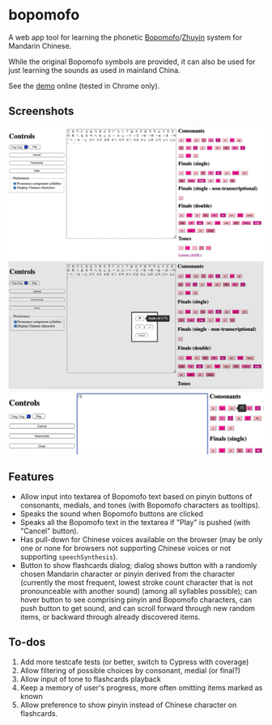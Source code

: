 # bopomofo

A web app tool for learning the phonetic
[Bopomofo](https://en.wikipedia.org/wiki/Bopomofo)/[Zhuyin](https://en.wikipedia.org/wiki/Zhuyin_table)
system for Mandarin Chinese.

While the original Bopomofo symbols are provided, it can also be used for
just learning the sounds as used in mainland China.

See the [demo](https://brettz9.github.io/bopomofo/tools/speech-tester/)
online (tested in Chrome only).

## Screenshots

![Main view](./screenshots/main.png)
![Flashcards](./screenshots/flashcards.png)
![Letter button](./screenshots/letter-button.png)

## Features

- Allow input into textarea of Bopomofo text based on pinyin buttons of
  consonants, medials, and tones (with Bopomofo characters as tooltips).
- Speaks the sound when Bopomofo buttons are clicked
- Speaks all the Bopomofo text in the textarea if "Play" is pushed (with
  "Cancel" button).
- Has pull-down for Chinese voices available on the browser (may be only
  one or none for browsers not supporting Chinese voices or not
  supporting `speechSynthesis`).
- Button to show flashcards dialog; dialog shows button with a
  randomly chosen Mandarin character or pinyin derived from the character
  (currently the most frequent, lowest stroke count character that is not
  pronounceable with another sound) (among all syllables possible); can
  hover button to see comprising pinyin and Bopomofo characters, can push
  button to get sound, and can scroll forward through new random items,
  or backward through already discovered items.

## To-dos

1. Add more testcafe tests (or better, switch to Cypress with coverage)
1. Allow filtering of possible choices by consonant, medial (or final?)
1. Allow input of tone to flashcards playback
1. Keep a memory of user's progress, more often omitting items marked
    as known
1. Allow preference to show pinyin instead of Chinese character on
   flashcards.
